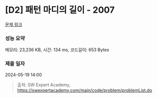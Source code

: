 # [D2] 패턴 마디의 길이 - 2007 

[문제 링크](https://swexpertacademy.com/main/code/problem/problemDetail.do?contestProbId=AV5P1kNKAl8DFAUq) 

### 성능 요약

메모리: 23,236 KB, 시간: 134 ms, 코드길이: 653 Bytes

### 제출 일자

2024-05-19 14:00



> 출처: SW Expert Academy, https://swexpertacademy.com/main/code/problem/problemList.do